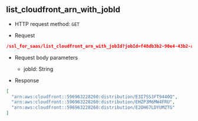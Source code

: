 ## list_cloudfront_arn_with_jobId

- HTTP request method: `GET`

- Request

```json
/ssl_for_saas/list_cloudfront_arn_with_jobId?jobId=f48db3b2-90e4-43b2-a46d-bd0e8530bc42
```

- Request body parameters
  - jobId: String

- Response

```json
[
  "arn:aws:cloudfront::596963228260:distribution/E3I7SS3FT9440Q",
  "arn:aws:cloudfront::596963228260:distribution/EHZP3M6MW4FRU",
  "arn:aws:cloudfront::596963228260:distribution/E2OH67LDYUMZTG"
]
```